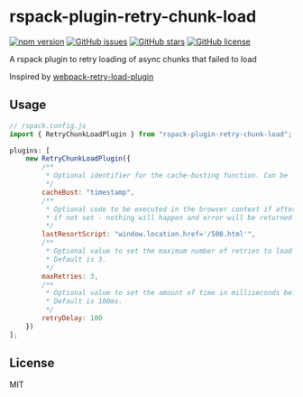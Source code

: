 # rspack-plugin-retry-chunk-load

[![npm version](https://badge.fury.io/js/rspack-plugin-retry-chunk-load.svg)](http://badge.fury.io/js/rspack-plugin-retry-chunk-load)
[![GitHub issues](https://img.shields.io/github/issues/khodorammar/rspack-plugin-retry-chunk-load.svg)](https://github.com/khodorammar/rspack-plugin-retry-chunk-load/issues)
[![GitHub stars](https://img.shields.io/github/stars/khodorammar/rspack-plugin-retry-chunk-load.svg)](https://github.com/khodorammar/rspack-plugin-retry-chunk-load/stargazers)
[![GitHub license](https://img.shields.io/badge/license-MIT-blue.svg)](https://raw.githubusercontent.com/khodorammar/rspack-plugin-retry-chunk-load/master/LICENSE)

A rspack plugin to retry loading of async chunks that failed to load

Inspired by [webpack-retry-load-plugin](https://github.com/mattlewis92/webpack-retry-chunk-load-plugin)

## Usage

```javascript
// rspack.config.js
import { RetryChunkLoadPlugin } from "rspack-plugin-retry-chunk-load";

plugins: [
	new RetryChunkLoadPlugin({
		/**
		 * Optional identifier for the cache-busting function. Can be 'default' (`?cache-bust=true`) or 'timestamp' (Date.now()).
		 */
		cacheBust: "timestamp",
		/**
		 * Optional code to be executed in the browser context if after all retries chunk is not loaded.
		 * if not set - nothing will happen and error will be returned to the chunk loader.
		 */
		lastResortScript: "window.location.href='/500.html'",
		/**
		 * Optional value to set the maximum number of retries to load the chunk.
		 * Default is 3.
		 */
		maxRetries: 3,
		/**
		 * Optional value to set the amount of time in milliseconds before trying to load the chunk again.
		 * Default is 100ms.
		 */
		retryDelay: 100
	})
];
```

## License

MIT
